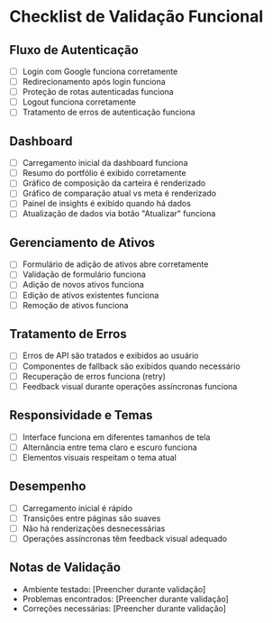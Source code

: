 # Checklist de Validação Funcional

## Fluxo de Autenticação
- [ ] Login com Google funciona corretamente
- [ ] Redirecionamento após login funciona
- [ ] Proteção de rotas autenticadas funciona
- [ ] Logout funciona corretamente
- [ ] Tratamento de erros de autenticação funciona

## Dashboard
- [ ] Carregamento inicial da dashboard funciona
- [ ] Resumo do portfólio é exibido corretamente
- [ ] Gráfico de composição da carteira é renderizado
- [ ] Gráfico de comparação atual vs meta é renderizado
- [ ] Painel de insights é exibido quando há dados
- [ ] Atualização de dados via botão "Atualizar" funciona

## Gerenciamento de Ativos
- [ ] Formulário de adição de ativos abre corretamente
- [ ] Validação de formulário funciona
- [ ] Adição de novos ativos funciona
- [ ] Edição de ativos existentes funciona
- [ ] Remoção de ativos funciona

## Tratamento de Erros
- [ ] Erros de API são tratados e exibidos ao usuário
- [ ] Componentes de fallback são exibidos quando necessário
- [ ] Recuperação de erros funciona (retry)
- [ ] Feedback visual durante operações assíncronas funciona

## Responsividade e Temas
- [ ] Interface funciona em diferentes tamanhos de tela
- [ ] Alternância entre tema claro e escuro funciona
- [ ] Elementos visuais respeitam o tema atual

## Desempenho
- [ ] Carregamento inicial é rápido
- [ ] Transições entre páginas são suaves
- [ ] Não há renderizações desnecessárias
- [ ] Operações assíncronas têm feedback visual adequado

## Notas de Validação
- Ambiente testado: [Preencher durante validação]
- Problemas encontrados: [Preencher durante validação]
- Correções necessárias: [Preencher durante validação]
